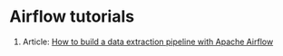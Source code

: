 # Airflow tutorials
1. Article: [How to build a data extraction pipeline with Apache Airflow](https://www.codementor.io/@dmesquita/how-to-build-a-data-extraction-pipeline-with-apache-airflow-1cz026qk6w)
